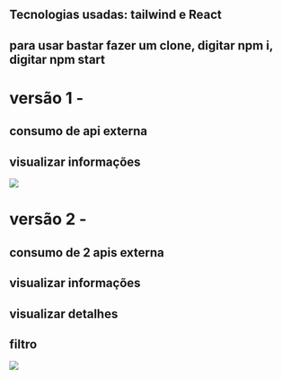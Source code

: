 ## Tecnologias usadas: tailwind e React
## para usar bastar fazer um clone, digitar npm i, digitar npm start


# versão 1 - 
## consumo de api externa
## visualizar informações
<img src="/img/img1.png"/>

# versão 2 - 
## consumo de 2 apis externa 
## visualizar informações
## visualizar detalhes
## filtro

<img src="/img/img1.png"/>
